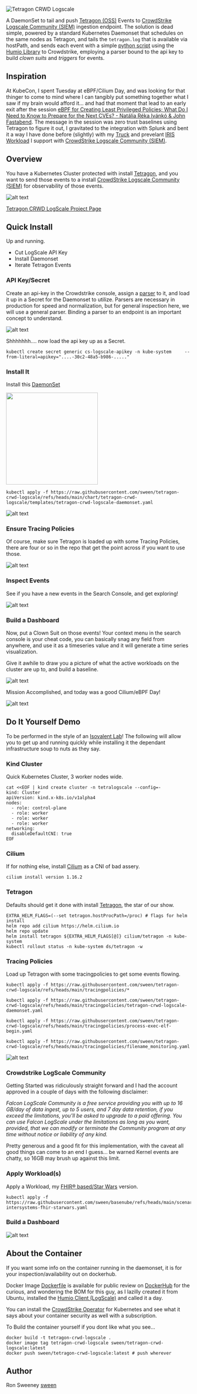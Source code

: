 ![Tetragon CRWD Logscale](assets/tetragon-crwd-logscale.png)

A DaemonSet to tail and push [Tetragon (OSS)](https://tetragon.io/) Events to [CrowdStrike Logscale Community (SIEM)](https://library.humio.com/integrations/api-ingest.html) ingestion endpoint. The solution is dead simple, powered by a standard Kubernetes Daemonset that schedules on the same nodes as Tetragon, and tails the `tetragon.log` that is available via hostPath, and sends each event with a simple [python script]() using the [Humio Library]() to Crowdstrike, employing a parser bound to the api key to build *clown suits* and *triggers* for events.

## Inspiration

At KubeCon, I spent Tuesday at eBPF/Cilium Day, and was looking for that thinger to come to mind where I can tangibly put something together what I saw if my brain would afford it... and had that moment that lead to an early exit after the session [eBPF for Creating Least Privileged Policies; What Do I Need to Know to Prepare for the Next CVEs? - Natália Réka Ivánkó & John Fastabend](https://colocatedeventsna2024.sched.com/event/1izqD/ebpf-for-creating-least-privileged-policies-what-do-i-need-to-know-to-prepare-for-the-next-cves-natalia-reka-ivanko-isovalent-now-part-of-cisco).  The message in the session was zero trust baselines using Tetragon to figure it out, I gravitated to the integration with Splunk and bent it a way I have done before (slightly) with my [Truck](https://www.deezwatts.com/workloads/rivian-falcon-logscale) and prevelant [IRIS Workload](https://community.intersystems.com/post/iris-siem-system-integration-crowdstrike-logscale) I support with [CrowdStrike Logscale Community (SIEM)](https://library.humio.com/integrations/api-ingest.html).

## Overview 
You have a Kubernetes Cluster protected with install [Tetragon](https://tetragon.io/), and you want to send those events to a install [CrowdStrike Logscale Community (SIEM)](https://library.humio.com/integrations/api-ingest.html) for observability of those events.

![alt text](assets/image.png)

[Tetragon CRWD LogScale Project Page](https://sween.github.io/tetragon-crwd-logscale/)

## Quick Install
Up and running.

- Cut LogScale API Key  
- Install Daemonset  
- Iterate Tetragon Events  

### API Key/Secret
Create an api-key in the Crowdstrike console, assign a [parser](https://library.humio.com/data-analysis-1.70/parsers.html) to it, and load it up in a Secret for the Daemonset to utilize.  Parsers are necessary in production for speed and normalization, but for general inspection here, we will use a general parser.  Binding a parser to an endpoint is an important concept to understand.

![alt text](assets/image-5.png)


Shhhhhhh.... now load the api key up as a Secret.

```
kubectl create secret generic cs-logscale-apikey -n kube-system     --from-literal=apikey="....-30c2-48a5-b986-....."
```

### Install It
Install this [DaemonSet](https://sween.github.io/tetragon-crwd-logscale/)

<img src="assets/image-8.png" width="250">


```
kubectl apply -f https://raw.githubusercontent.com/sween/tetragon-crwd-logscale/refs/heads/main/chart/tetragon-crwd-logscale/templates/tetragon-crwd-logscale-daemonset.yaml
```

![alt text](assets/image-1.png)

### Ensure Tracing Policies
Of course, make sure Tetragon is loaded up with some Tracing Policies, there are four or so in the repo that get the point across if you want to use those.

![alt text](assets/image-0.png)

### Inspect Events
See if you have a new events in the Search Console, and get exploring!

![alt text](assets/image-2.png)


### Build a Dashboard
Now, put a Clown Suit on those events!  Your context menu in the search console is your cheat code, you can basically snag any field from anywhere, and use it as a timeseries value and it will generate a time series visualization.

Give it awhile to draw you a picture of what the active workloads on the cluster are up to, and build a baseline.

![alt text](assets/image-3.png)

Mission Accomplished, and today was a good Cilium/eBPF Day!  

![alt text](assets/image-7.png)



## Do It Yourself Demo
To be performed in the style of an [Isovalent Lab](https://labs-map.isovalent.com/)! The following will allow you to get up and running quickly while installing it the dependant infrastructure soup to nuts as they say.

### Kind Cluster
Quick Kubernetes Cluster, 3 worker nodes wide.

```
cat <<EOF | kind create cluster -n tetralogscale --config=-
kind: Cluster
apiVersion: kind.x-k8s.io/v1alpha4
nodes:
  - role: control-plane
  - role: worker
  - role: worker
  - role: worker
networking:
  disableDefaultCNI: true
EOF
```

### Cilium
If for nothing else, install [Cilium](https://cilium.io/) as a CNI of bad assery.

```
cilium install version 1.16.2
```

### Tetragon
Defaults should get it done with install [Tetragon](https://tetragon.io/), the star of our show.

```
EXTRA_HELM_FLAGS=(--set tetragon.hostProcPath=/proc) # flags for helm install
helm repo add cilium https://helm.cilium.io
helm repo update
helm install tetragon ${EXTRA_HELM_FLAGS[@]} cilium/tetragon -n kube-system
kubectl rollout status -n kube-system ds/tetragon -w
```

### Tracing Policies
Load up Tetragon with some tracingpolicies to get some events flowing.  

```
kubectl apply -f https://raw.githubusercontent.com/sween/tetragon-crwd-logscale/refs/heads/main/tracingpolicies/*

kubectl apply -f https://raw.githubusercontent.com/sween/tetragon-crwd-logscale/refs/heads/main/tracingpolicies/tetragon-crwd-logscale-daemonset.yaml

kubectl apply -f https://raw.githubusercontent.com/sween/tetragon-crwd-logscale/refs/heads/main/tracingpolicies/process-exec-elf-begin.yaml

kubectl apply -f https://raw.githubusercontent.com/sween/tetragon-crwd-logscale/refs/heads/main/tracingpolicies/filename_monitoring.yaml

```

![alt text](assets/image-0.png)

### Crowdstrike LogScale Community

Getting Started was ridiculously straight forward and I had the account approved in a couple of days with the following disclaimer:

_Falcon LogScale Community is a free service providing you with up to 16 GB/day of data ingest, up to 5 users, and 7 day data retention, if you exceed the limitations, you’ll be asked to upgrade to a paid offering. You can use Falcon LogScale under the limitations as long as you want, provided, that we can modify or terminate the Community program at any time without notice or liability of any kind._

Pretty generous and a good fit for this implementation, with the caveat all good things can come to an end I guess... be warned Kernel events are chatty, so 16GB may brush up against this limit.


### Apply Workload(s)
Apply a Workload, my [FHIR® based/Star Wars](https://community.intersystems.com/post/ebpf-cilium-fhir%C2%AE-star-wars-story) version.

```
kubectl apply -f https://raw.githubusercontent.com/sween/basenube/refs/heads/main/scenarios/ciliumfhir/deploy/cilium-intersystems-fhir-starwars.yaml
```

### Build a Dashboard

![alt text](assets/image-4.png)


## About the Container
If you want some info on the container running in the daemonset, it is for your inspection/availability out on dockerhub.

Docker Image [Dockerfile](https://raw.githubusercontent.com/sween/tetragon-crwd-logscale/refs/heads/main/Dockerfile) is available for public review on [DockerHub](https://hub.docker.com/r/sween/tetragon-crwd-logscale) for the curious, and wondering the BOM for this guy, as I lazilly created it from Ubuntu, installed the [Humio Client (LogScale)](https://github.com/humio/python-humio) and called it a day.

You can install the [CrowdStrike Operator](https://github.com/CrowdStrike/falcon-operator/blob/main/docs/deployment/generic/README.md) for Kubernetes and see what it says about your container security as well with a subscription.

To Build the container yourself if you dont like what you see...

```
docker build -t tetragon-crwd-logscale .
docker image tag tetragon-crwd-logscale sween/tetragon-crwd-logscale:latest
docker push sween/tetragon-crwd-logscale:latest # push wherever
```

## Author

Ron Sweeney [sween](https://www.github.com/sween)


